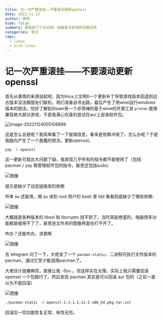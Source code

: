 ```yaml
---
title: 记一次严重滚挂——不要滚动更新openssl
date: 2022-11-23
author: 寒雨
hide: false
summary: 算是踩了个大坑吧，电脑差点变成砖没救回来
categories: 笔记
tags:
  - linux
  - arch linux
---
```


# 记一次严重滚挂——不要滚动更新openssl

首先从事情的来源说起吧，因为linux上文明6一个更新补丁导致游戏版本回退到远古版本没法跟朋友们联机，哥们准备自寻出路，最后产生了用wine运行windows版本的想法。恰好了解到Steam有一个非常棒的基于wine的开源工具 `proton` 能够兼容绝大部分游戏，于是我满心欢喜的尝试在aur上安装软件包。

![image-20221124005106899](https://persecution-1301196908.cos.ap-chongqing.myqcloud.com/image_bedimage-20221124005106899.png)

这是怎么会是呢？我简单看了一下报错信息，看来是依赖冲突了。怎么办呢？于是我脑内产生了一个愚蠢的想法，更新openssl。

~~~bash
yay -S openssl
~~~

这一更新可就出大问题了😱，我发现几乎所有的指令都不能使用了（包括 pacman / yay 等管理软件包的指令，甚至还包括sudo）

![图像](https://pbs.twimg.com/media/FiPUNNNVEAEn7e_?format=jpg&name=large)

提示是缺少了动态链接库的依赖

所幸 su 还能用，用 su 进到 root 用户的 bash 里 ldd 看看到底缺少了哪些依赖:

![图像](https://pbs.twimg.com/media/FiPURVJVIAE99Ou?format=png&name=large)

大概就是各种版本的 libssl 和 libcrypto 找不到了，当时真挺绝望的，电脑很多功能都直接用不了了，甚至连文件夹的图像界面也打不开了。

咋办？还能咋办，求救啊

![图像](https://pbs.twimg.com/media/FiPUTmIVUAAXLc4?format=jpg&name=large)

去 telegram 问了一下，大佬发了一个 `pacman-static`，二进制可执行文件版本的pacman，通过它至少能调用pacman了。

大佬估计是嫌麻烦，直接让我 -Syu 。但这样实在太慢，实际上我只需要回滚 openssl 一个包就行了。然后发现 pacman 其实是可以回滚 aur 包的（之前一直以为不能回滚）

![图像](https://pbs.twimg.com/media/FiPUdVtVQAEYmXh?format=jpg&name=large)

~~~bash
./pacman-static -U openssl-1.1-1.1.1s-2-x86_64.pkg.tar.zst
~~~

回滚后一切功能恢复正常，有惊无险。